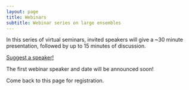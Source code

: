 ```yaml
---
layout: page
title: Webinars
subtitle: Webinar series on large ensembles
---
```


In this series of virtual seminars, invited speakers will give a ~30 minute presentation, followed by up to 15 minutes of discussion.

[Suggest a speaker!](https://large-ensemble.github.io/suggest_speaker/)

The first webinar speaker and date will be announced soon!

Come back to this page for registration.
